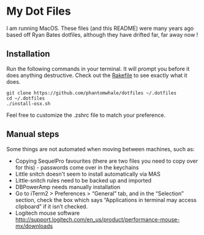 # My Dot Files

I am running MacOS. These files (and this README) were many years ago based off Ryan Bates dotfiles, although they have drifted far, far away now !

## Installation

Run the following commands in your terminal. It will prompt you before it does anything destructive. Check out the [Rakefile](https://github.com/ryanb/dotfiles/blob/custom-bash-zsh/Rakefile) to see exactly what it does.

```terminal
git clone https://github.com/phantomwhale/dotfiles ~/.dotfiles
cd ~/.dotfiles
./install-osx.sh
```

Feel free to customize the .zshrc file to match your preference.

## Manual steps

Some things are not automated when moving between machines, such as:

* Copying SequelPro favourites (there are two files you need to copy over for this) - passwords come over in the keychains
* Little snitch doesn't seem to install automatically via MAS
* Little-snitch rules need to be backed up and imported
* DBPowerAmp needs manually installation
* Go to iTerm2 > Preferences > “General” tab, and in the “Selection” section, check the box which says “Applications in terminal may access clipboard” if it isn’t checked.
* Logitech mouse software http://support.logitech.com/en_us/product/performance-mouse-mx/downloads
